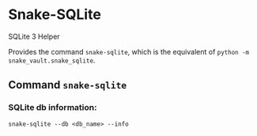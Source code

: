 <!--
# :: --------------------------------------------------------------------- INFO
# :: [../snake_sqlite/README.md]
# :: author        : Pascal Malouin @ github.com/fantomH
# :: created       : 2025-09-21 15:08:02 UTC
# :: updated       : 2025-09-21 15:08:02 UTC
# :: description   : Snake-SQLite README
-->

# Snake-SQLite

SQLite 3 Helper

Provides the command `snake-sqlite`, which is the equivalent of `python -m snake_vault.snake_sqlite`.

## Command `snake-sqlite`

### SQLite db information:

`snake-sqlite --db <db_name> --info`
